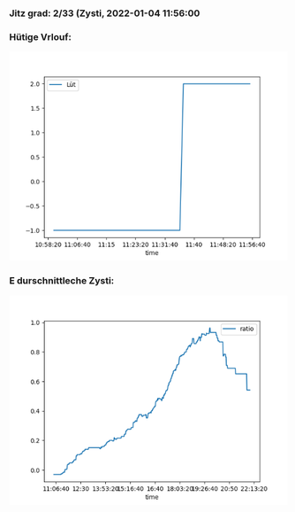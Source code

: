 ### Jitz grad: 2/33 (Zysti, 2022-01-04 11:56:00

### Hütige Vrlouf:
![Graph](Today.png)

### E durschnittleche Zysti:
![Graph](Zysti.png)